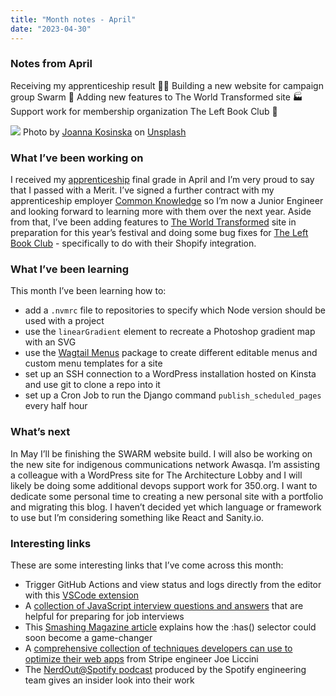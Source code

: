 ```yaml
---
title: "Month notes - April"
date: "2023-04-30"
---
```


### Notes from April 
Receiving my apprenticeship result 👩‍🎓 Building a new website for campaign group Swarm 🐝 Adding new features to The World Transformed site 🏭 Support work for membership organization The Left Book Club 📕

![](https://images.unsplash.com/photo-1521011745117-f4395db2564b?ixlib=rb-4.0.3&ixid=MnwxMjA3fDB8MHxwaG90by1wYWdlfHx8fGVufDB8fHx8&auto=format&fit=crop&w=1769&q=80)
Photo by <a href="https://unsplash.com/@joannakosinska?utm_source=unsplash&utm_medium=referral&utm_content=creditCopyText">Joanna Kosinska</a> on <a href="https://unsplash.com/photos/AftsBzZKK20?utm_source=unsplash&utm_medium=referral&utm_content=creditCopyText">Unsplash</a>
  

### What I’ve been working on
I received my [apprenticeship](https://findapprenticeshiptraining.apprenticeships.education.gov.uk/courses/2) final grade in April and I’m very proud to say that I passed with a Merit. I’ve signed a further contract with my apprenticeship employer [Common Knowledge](https://commonknowledge.coop/) so I’m now a Junior Engineer and looking forward to learning more with them over the next year.
Aside from that, I’ve been adding features to [The World Transformed](https://theworldtransformed.org/) site in preparation for this year’s festival and doing some bug fixes for [The Left Book Club](https://leftbookclub.com/) - specifically to do with their Shopify integration.

###  What I’ve been learning
This month I’ve been learning how to:
- add a `.nvmrc` file to repositories to specify which Node version should be used with a project
- use the `linearGradient` element to recreate a Photoshop gradient map with an SVG
- use the [Wagtail Menus](https://wagtailmenus.readthedocs.io/en/stable/index.html) package to create different editable menus and custom menu templates for a site
- set up an SSH connection to a WordPress installation hosted on Kinsta and use git to clone a repo into it
- set up a Cron Job to run the Django command `publish_scheduled_pages` every half hour

### What’s next
In May I’ll be finishing the SWARM website build. I will also be working on the new site for indigenous communications network Awasqa. I’m assisting a colleague with a WordPress site for The Architecture Lobby and I will likely be doing some additional devops support work for 350.org. I want to dedicate some personal time to creating a new personal site with a portfolio and migrating this blog. I haven’t decided yet which language or framework to use but I’m considering something like React and Sanity.io. 

### Interesting links
These are some interesting links that I’ve come across this month:
- Trigger GitHub Actions and view status and logs directly from the editor with this [VSCode extension](https://marketplace.visualstudio.com/items?itemName=github.vscode-github-actions)
- A [collection of JavaScript interview questions and answers](https://github.com/sudheerj/javascript-interview-questions) that are helpful for preparing for job interviews
- This [Smashing Magazine article](https://www.smashingmagazine.com/2023/01/level-up-css-skills-has-selector) explains how the :has() selector could soon become a game-changer
- A [comprehensive collection of techniques developers can use to optimize their web apps](https://www.webperf.tips/ ) from Stripe engineer Joe Liccini
- The [NerdOut@Spotify podcast](https://open.spotify.com/show/5eXZwvvxt3K2dxha3BSaAe) produced by the Spotify engineering team gives an insider look into their work




